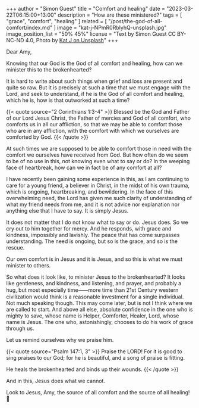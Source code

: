 +++
author = "Simon Guest"
title = "Comfort and healing"
date = "2023-03-22T06:15:00+13:00"
description = "How are these ministered?"
tags = [ "grace", "comfort", "healing" ]
related = [ "/post/the-god-of-all-comfort/index.md" ]
image = "kat-j-NPmR0RblyhQ-unsplash.jpg"
image_position_list = "50% 45%"
license = "Text by Simon Guest CC BY-NC-ND 4.0, Photo by [Kat J on Unsplash](https://unsplash.com/photos/NPmR0RblyhQ)"
+++

Dear Amy,

Knowing that our God is the God of all comfort and healing, how can we minister this to the brokenhearted?

It is hard to write about such things when grief and loss are present and quite so raw. But it is precisely at such a time that we must engage with the Lord, and seek to understand, if he is the God of all comfort and healing, which he is, how is that outworked at such a time?

{{< quote source="2 Corinthians 1:3-4" >}}
Blessed be the God and Father of our Lord Jesus Christ, the Father of mercies and God of all comfort, who comforts us in all our affliction, so that we may be able to comfort those who are in any affliction, with the comfort with which we ourselves are comforted by God.
{{< /quote >}}

At such times we are supposed to be able to comfort those in need with the comfort we ourselves have received from God. But how often do we seem to be of no use in this, not knowing even what to say or do? In the weeping face of heartbreak, how can we in fact be of any comfort at all?

I have recently been gaining some experience in this, as I am continuing to care for a young friend, a believer in Christ, in the midst of his own trauma, which is ongoing, heartbreaking, and bewildering. In the face of this overwhelming need, the Lord has given me such clarity of understanding of what my friend needs from me, and it is not advice nor explanation nor anything else that I have to say. It is simply Jesus.

It does not matter that I do not know what to say or do. Jesus does. So we cry out to him together for mercy. And he responds, with grace and kindness, impossibly and lavishly. The peace that has come surpasses understanding. The need is ongoing, but so is the grace, and so is the rescue.

Our own comfort is in Jesus and it is Jesus, and so this is what we must minister to others.

So what does it look like, to minister Jesus to the brokenhearted? It looks like gentleness, and kindness, and listening, and prayer, and probably a hug, but most especially time⸺more time than 21st Century western civilization would think is a reasonable investment for a single individual. Not much speaking though. This may come later, but is not I think where we are called to start. And above all else, absolute confidence in the one who is mighty to save, whose name is Helper, Comforter, Healer, Lord, whose name is Jesus. The one who, astonishingly, chooses to do his work of grace through us.

Let us remind ourselves why we praise him.

{{< quote source="Psalm 147:1, 3" >}}
Praise the LORD! For it is good to sing praises to our God; for he is beautiful, and a song of praise is fitting.

He heals the brokenhearted and binds up their wounds.
{{< /quote >}}

And in this, Jesus does what we cannot.

Look to Jesus, Amy, the source of all comfort and the source of all healing! 🙏
